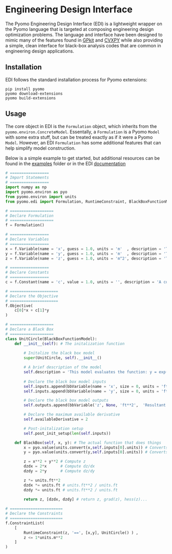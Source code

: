 # Engineering Design Interface

The Pyomo Engineering Design Interface (EDI) is a lightweight wrapper on the Pyomo language that is targeted at composing engineering design optimization problems.  The language and interface have been designed to mimic many of the features found in [GPkit](https://github.com/convexengineering/gpkit) and [CVXPY](https://github.com/cvxpy/cvxpy) while also providing a simple, clean interface for black-box analysis codes that are common in engineering design applications.

## Installation

EDI follows the standard installation process for Pyomo extensions:
```
pip install pyomo
pyomo download-extensions
pyomo build-extensions
```

## Usage

The core object in EDI is the `Formulation`  object, which inherits from the `pyomo.environ.ConcreteModel`.  Essentally, a `Formulation` is a Pyomo `Model` with some extra stuff, but can be treated exactly as if it were a Pyomo `Model`.  However, an EDI `Formulation` has some additional features that can help simplify model construction.

Below is a simple example to get started, but additional resources can be found in the [examples](https://github.com/Pyomo/pyomo/tree/main/pyomo/contrib/edi/examples) folder or in the EDI [documentation](https://pyomo.readthedocs.io/en/stable/contributed_packages/edi/index.html)

```python
# =================
# Import Statements
# =================
import numpy as np
import pyomo.environ as pyo
from pyomo.environ import units
from pyomo.edi import Formulation, RuntimeConstraint, BlackBoxFunctionModel, bbVariable

# ===================
# Declare Formulation
# ===================
f = Formulation()

# =================
# Declare Variables
# =================
x = f.Variable(name = 'x', guess = 1.0, units = 'm'  , description = 'The x variable')
y = f.Variable(name = 'y', guess = 1.0, units = 'm'  , description = 'The y variable')
z = f.Variable(name = 'z', guess = 1.0, units = 'm^2', description = 'The unit circle output')

# =================
# Declare Constants
# =================
c = f.Constant(name = 'c', value = 1.0, units = '', description = 'A constant c', size = 2)

# =====================
# Declare the Objective
# =====================
f.Objective(
    c[0]*x + c[1]*y
)

# ===================
# Declare a Black Box
# ===================
class UnitCircle(BlackBoxFunctionModel):
    def __init__(self): # The initalization function
        
        # Initalize the black box model
        super(UnitCircle, self).__init__()

        # A brief description of the model
        self.description = 'This model evaluates the function: y = exp(x)'
        
        # Declare the black box model inputs
        self.inputs.append(bbVariable(name = 'x', size = 0, units = 'ft' , description = 'The x variable'))
        self.inputs.append(bbVariable(name = 'y', size = 0, units = 'ft' , description = 'The y variable'))

        # Declare the black box model outputs
        self.outputs.append(bbVariable('z', None, 'ft**2',  'Resultant of the unit circle evaluation'))

        # Declare the maximum available derivative
        self.availableDerivative = 2

        # Post-initalization setup
        self.post_init_setup(len(self.inputs))

    def BlackBox(self, x, y): # The actual function that does things
        x = pyo.value(units.convert(x,self.inputs[0].units)) # Converts to correct units then casts to float
        y = pyo.value(units.convert(y,self.inputs[0].units)) # Converts to correct units then casts to float

        z = x**2 + y**2 # Compute z
        dzdx = 2*x      # Compute dz/dx
        dzdy = 2*y      # Compute dz/dy

        z *= units.ft**2
        dzdx *= units.ft # units.ft**2 / units.ft
        dzdy *= units.ft # units.ft**2 / units.ft
        
        return z, [dzdx, dzdy] # return z, grad(z), hess(z)...

# =======================
# Declare the Constraints
# =======================
f.ConstraintList(
    [
        RuntimeConstraint(z, '==', [x,y], UnitCircle() ) ,
        z <= 1*units.m**2
    ]
)
```